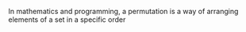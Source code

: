 In mathematics and programming, a permutation is a way of arranging elements of a set in a specific order
